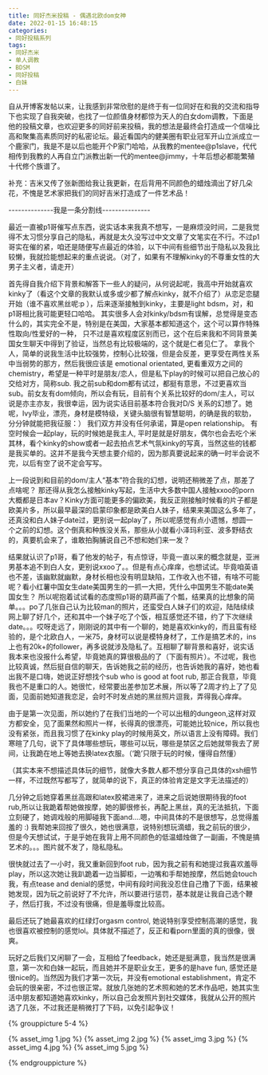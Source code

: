 ```yaml
---
title: 同好杰米投稿 - 偶遇北欧dom女神
date: 2022-01-15 16:48:15
categories:
- 同好投稿系列
tags:
- 同好杰米
- 单人调教
- BDSM
- 同好投稿
- 白妹
---
```


自从开博客发帖以来，让我感到非常欣慰的是终于有一位同好在和我的交流和指导下也实现了自我突破，也找了一位颜值身材都惊为天人的白女dom调教，下面是他的投稿文章，也欢迎更多的同好前来投稿，我的想法是最终会打造成一个信噪比高和聚集高素质同好的私密论坛。最近看国内的健美圈有职业冠军开山立派成立一个鹿家门，我是不是以后也能开个P家门哈哈，从我教的mentee@p1slave，代代相传到我教的人再自立门派教出新一代的mentee@jimmy，十年后想必都能繁殖十代修个族谱了。

补充：吉米又传了张新图给我让我更新，在后背用不同颜色的蜡烛滴出了好几朵花，不愧是艺术家把我们的同好吉米打造成了一件艺术品！

--------------我是一条分割线---------------

最近一直被p1哥催写点东西，说实话本来我真不想写，一是麻烦没时间，二是我觉得不太习惯分享自己的隐私，再就是太久没写过中文文章了文笔实在不行。不过p1哥实在催的紧，咱还是随便写点最近的体验，以下中间有些细节出于隐私以及我比较懒，我就捡能想起来的重点说说。（对了，如果有不理解kinky的不尊重女性的大男子主义者，请走开）

<!-- more -->

首先得自我介绍下背景和解答下一些人的疑问，从何说起呢，我高中开始就喜欢kinky了（看这个文章的我默认或多或少都了解点kinky，就不介绍了）从恋足恋腿开始（谁不喜欢黑丝呢:p ），后来逐渐接触到kinky，主要是light bdsm，对，和p1哥相比我可能更轻口哈哈。 其实很多人会对kinky/bdsm有误解，总觉得是变态什么的，其实完全不是，特别是在美国，大家基本都知道这个，这个可以算作特殊性取向/性爱好的一种， 只不过是喜欢程度区别而已，这个在后来我和不同背景美国女生聊天中得到了验证，当然总有比较极端的，这个就是仁者见仁了。 拿我个人，简单的说我生活中比较强势，控制心比较强，但是会反差，更享受在两性关系中当弱势的那方，然后我很应该是 emotional orientated, 更看重双方之间的chemistry，希望是一种平时是朋友/恋人，但是私下play的时候可以把自己放心的交给对方，简称sub. 我之前sub和dom都有试过，都挺有意思，不过更喜欢当sub。前女友有dom倾向，所以会有玩，目前有个关系比较好的dom/主人，可以说是亦主亦友，我很幸运，因为说实话目前基本符合我对D/S 关系的幻想了。她呢，Ivy毕业，漂亮，身材是模特级，关键头脑很有智慧聪明，的确是我的软肋，分分钟就能把我征服：） 我们双方并没有任何承诺，算是open relationship。 有空时候会一起play，玩的时候她是我主人, 平时是就是好朋友，偶尔也会去吃个米其林，看个kinky的show或者一起去拍点艺术气氛kinky的写真，当然这些的钱都是我买单的。这并不是我今天想主要介绍的，因为那真要说起来的确一时半会说不完，以后有空了说不定会写写。

上一段说到和目前的dom/主人“基本”符合我的幻想，说明还稍微差了点，那差了点啥呢？ 那还得从我怎么接触kinky写起，生活中大多数中国人接触xxoo的porn大概都是日本av？Kinky方面可能更多的偏欧美，我反正刚接触时候看的片子都是欧美片多，所以最早最深的启蒙印象都是欧美白人妹子，结果来美国这么多年了，还真没和白人妹子date过，更别说一起play了，所以呢感觉有点小遗憾，想圆一个之前的幻想。这个倒真和种族没关系，那些从小就看小泽玛利亚、波多野结衣的，真要机会来了，谁敢拍胸脯说自己不想和她们来一发？


结果就认识了p1哥，看了他发的帖子，有点惊讶，毕竟一直以来的概念就是，亚洲男基本追不到白人女，更别说xxoo了。。但是有点心痒痒，也想试试。毕竟咱英语也不差，该幽默就幽默，身材长相也没有明显缺陷，工作收入也不错，有啥不可能呢？看小红薯中国女生date美国男生的一抓一大把，凭什么中国男生不能date美国女生？ 所以呢抱着试试看的态度照p1哥的葫芦画了个瓢，结果真的比想象的简单。。。po了几张自己认为比较man的照片，还蛮受白人妹子们的欢迎，陆陆续续网上聊了好几个，还和其中一个妹子吃了个饭，相互感觉还不错，约了下次继续date。。。哎呀走远了，刚刚说的其中有一个聊的，她是喜欢kinky的，而且蛮有经验的，是个北欧白人，一米75，身材可以说是模特身材了，工作是搞艺术的，ins上也有20k+的follower，再多说就涉及隐私了。互相聊了聊背景和喜好，说实话我本来也没报什么希望，毕竟她真的算很极品的了（下面有照片）。不过呢，我也比较真诚，然后挺自信的聊天，告诉她我之前的经历，也告诉她我的喜好，她也看出我不是口嗨，她说正好想找个sub who is good at foot rub, 那正合我意，毕竟我也不是重口的人。她很忙，经常要出差参加艺术展，所以等了2周才约上了了见面，见面前她知道我恋足，会时不时发点她的黑丝照片逗我，弄得我心痒痒。

由于是第一次见面，所以她约了在我们当地的一个可以出租的dungeon,这样对双方都安全，见了面果然和照片一样，长得真的很漂亮，可能她比较nice，所以我也没有紧张，而且我习惯了在kinky play的时候用英文，所以语言上没有障碍。我们寒暄了几句，说下了具体哪些想玩，哪些可以玩，哪些是禁区之后她就带我去了房间，让我跪在地上等她去换latex衣服。（‘跪’只限于玩的时候，懂得自然懂）

（其实本来不想描述具体玩的细节，就像大多数人都不想分享自己具体的xsh细节一样，不过既然写都写了，就简单的说下，真正的体验肯定是文字无法描述的）

几分钟之后她穿着黑丝高跟和latex胶裙进来了，进来之后说她很期待我的foot rub,所以让我跪着帮她做按摩，她的脚很修长，再配上黑丝，真的无法抵抗，下面立刻硬了，她调戏般的用脚碰我下面and….嗯，中间具体的不是很想写，总觉得羞羞的 :) 我帮她来回按了很久，她也很满意，说特别想玩滴蜡，我之前玩的很少，但是今天想试试，于是乎她在我背上用不同颜色的低温蜡烛做了一副画，不愧是搞艺术的。。。图片就不发了，隐私隐私。

很快就过去了一小时，我又重新回到foot rub，因为我之前有和她提过我喜欢羞辱play，所以这次她让我趴跪着一边当脚柜，一边嘴和手帮她按摩，然后她会touch我，有点tease and denial的感觉，中间有段时间我没忍住自己撸了下面，结果被她发现，因为玩之前说好了不允许，所以要进行惩罚，基本就是让我自己选个鞭子，然后打我，不过没有很痛，但是羞辱度比较高。

最后还玩了她最喜欢的红绿灯orgasm control, 她说特别享受控制高潮的感觉，我也很喜欢被控制的感觉lol。具体就不描述了，反正和看porn里面的真的很像，很爽。

 
玩好之后我们又闲聊了一会，互相给了feedback，她还是挺满意，我当然是很满意，第一次和白妹一起玩，而且她并不是职业女王，更多的是have fun, 感觉还是很nice的。当然因为我们才第一次玩，并没有emotional establishment，肯定不会玩的很亲密，不过也很正常。就放几张她的艺术照和她的艺术作品吧，她其实生活中朋友都知道她喜欢kinky，所以自己会发照片到社交媒体，我就从公开的照片选了几张，不过我还是稍微打了下码，以免引起争议！


{% grouppicture 5-4 %}

{% asset_img 1.jpg %}
{% asset_img 2.jpg %}
{% asset_img 3.jpg %}
{% asset_img 4.jpg %}
{% asset_img 5.jpg %}

{% endgrouppicture %}
